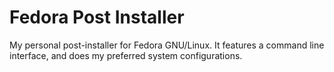 # Fedora Post Installer
My personal post-installer for Fedora GNU/Linux.  It features a command line interface, and does my preferred system configurations.
